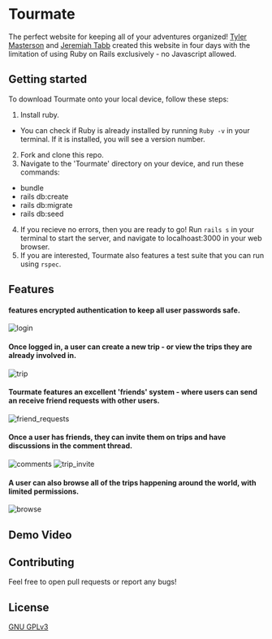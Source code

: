 # Tourmate

The perfect website for keeping all of your adventures organized! [Tyler Masterson](https://github.com/ToastMasterson) and [Jeremiah Tabb](https://github.com/jollyjerr) created this website in four days with the limitation of using Ruby on Rails exclusively - no Javascript allowed.

## Getting started

To download Tourmate onto your local device, follow these steps:
1. Install ruby. 
 - You can check if Ruby is already installed by running `Ruby -v` in your terminal. If it is installed, you will see a version number.
2. Fork and clone this repo.
3. Navigate to the 'Tourmate' directory on your device, and run these commands:
 - bundle
 - rails db:create
 - rails db:migrate
 - rails db:seed
4. If you recieve no errors, then you are ready to go! Run `rails s` in your terminal to start the server, and navigate to localhoast:3000 in your web browser.
5. If you are interested, Tourmate also features a test suite that you can run using `rspec`.

## Features

####  features encrypted authentication to keep all user passwords safe.

![login](https://github.com/UX-J/Tourmate/blob/master/github/login.gif)

#### Once logged in, a user can create a new trip - or view the trips they are already involved in.

![trip](https://github.com/UX-J/Tourmate/blob/master/github/new-trip.gif)

#### Tourmate features an excellent 'friends' system - where users can send an receive friend requests with other users.

![friend_requests](https://github.com/UX-J/Tourmate/blob/master/github/friends.gif)

#### Once a user has friends, they can invite them on trips and have discussions in the comment thread.

![comments](https://github.com/UX-J/Tourmate/blob/master/github/comments.gif)
![trip_invite](https://github.com/UX-J/Tourmate/blob/master/github/invite-friends.gif)

#### A user can also browse all of the trips happening around the world, with limited permissions.

![browse](https://github.com/UX-J/Tourmate/blob/master/github/browse.gif)

## Demo Video


## Contributing
Feel free to open pull requests or report any bugs!

## License
[GNU GPLv3](https://choosealicense.com/licenses/gpl-3.0/)
